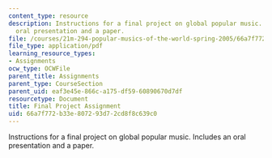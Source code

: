 ```yaml
---
content_type: resource
description: Instructions for a final project on global popular music. Includes an
  oral presentation and a paper.
file: /courses/21m-294-popular-musics-of-the-world-spring-2005/66a7f772b33e807293d72cd8f8c639c0_finalproj.pdf
file_type: application/pdf
learning_resource_types:
- Assignments
ocw_type: OCWFile
parent_title: Assignments
parent_type: CourseSection
parent_uid: eaf3e45e-866c-a175-df59-60890670d7df
resourcetype: Document
title: Final Project Assignment
uid: 66a7f772-b33e-8072-93d7-2cd8f8c639c0
---
```

Instructions for a final project on global popular music. Includes an oral presentation and a paper.

